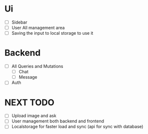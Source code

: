 # Ui
- [ ] Sidebar
- [ ] User All management area
- [ ] Saving the input to local storage to use it

# Backend
- [ ] All Queries and Mutations
    - [ ] Chat
    - [ ] Message
- [ ] Auth

# NEXT TODO
- [ ] Upload image and ask
- [ ] User management both backend and frontend
- [ ] Localstorage for faster load and sync (api for sync with database)
